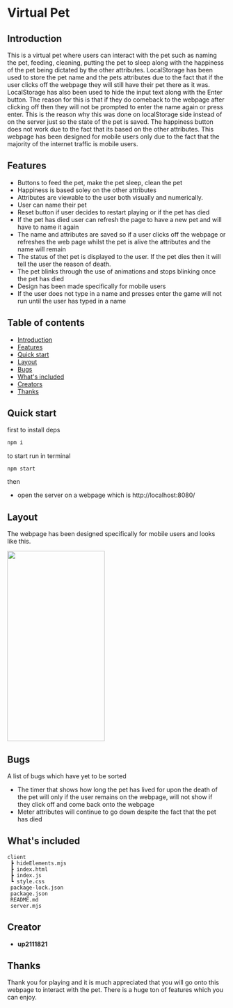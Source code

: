 # Virtual Pet


## Introduction
This is a virtual pet where users can interact with the pet such as naming the pet, feeding, cleaning, putting the pet to sleep along with the happiness of the pet being dictated by the other attributes. LocalStorage has been used to store the pet name and the pets attributes due to the fact that if the user clicks off the webpage they will still have their pet there as it was. LocalStorage has also been used to hide the input text along with the Enter button. The reason for this is that if they do comeback to the webpage after clicking off then they will not be prompted to enter the name again or press enter. This is the reason why this was done on localStorage side instead of on the server just so the state of the pet is saved. The happiness button does not work due to the fact that its based on the other attributes. This webpage has been designed for mobile users only due to the fact that the majority of the internet traffic is mobile users.


## Features
- Buttons to feed the pet, make the pet sleep, clean the pet
- Happiness is based soley on the other attributes
- Attributes are viewable to the user both visually and numerically. 
- User can name their pet 
- Reset button if user decides to restart playing or if the pet has died 
- If the pet has died user can refresh the page to have a new pet and will have to name it again
- The name and attributes are saved so if a user clicks off the webpage or refreshes the web page whilst the pet is alive the attributes and the name will remain
- The status of thet pet is displayed to the user. If the pet dies then it will tell the user the reason of death. 
- The pet blinks through the use of animations and stops blinking once the pet has died 
- Design has been made specifically for mobile users
- If the user does not type in a name and presses enter the game will not run until the user has typed in a name



## Table of contents

- [Introduction](#introduction)
- [Features](#features)
- [Quick start](#quick-start)
- [Layout](#layout)
- [Bugs](#bugs)
- [What's included](#whats-included)
- [Creators](#creator)
- [Thanks](#thanks)


## Quick start

first to install deps
```bash
npm i
```
to start run in terminal

```
npm start
```
then  
- open the server on a webpage which is 
http://localhost:8080/

## Layout

The webpage has been designed specifically for mobile users and looks like this. 

<img src = 'https://user-images.githubusercontent.com/114497854/233987789-ebbef749-c56b-414c-b4ae-b351f607e763.gif' width = '224' height = '437px'>






## Bugs
A list of bugs which have yet to be sorted
- The timer that shows how long the pet has lived for upon the death of the pet will only if the user remains on the webpage, will not show if they click off and come back onto the webpage
- Meter attributes will continue to go down despite the fact that the pet has died


## What's included

```
client
 ┣ hideElements.mjs
 ┣ index.html
 ┣ index.js
 ┗ style.css
 package-lock.json
 package.json
 README.md
 server.mjs
 ```


## Creator

- **up2111821**






## Thanks

Thank you for playing and it is much appreciated that you will go onto this webpage to interact with the pet. There is a huge ton of features which you can enjoy. 
